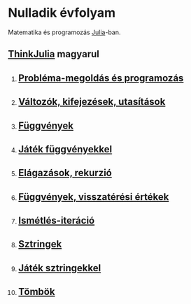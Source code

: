 # Nulladik évfolyam
Matematika és programozás [Julia](julialang.org)-ban.

## [ThinkJulia](https://benlauwens.github.io/ThinkJulia.jl/latest/book.html) magyarul

1. ## [Probléma-megoldás és programozás](web/01/fej01.md)
1. ## [Változók, kifejezések, utasítások](web/02/fej02.md)
1. ## [Függvények](web/03/fej03.md)
1. ## [Játék függvényekkel](web/04/fej04.md)
1. ## [Elágazások, rekurzió](web/05/fej05.md)
1. ## [Függvények, visszatérési értékek](web/06/fej06.md)
1. ## [Ismétlés-iteráció](web/07/fej07.md)
1. ## [Sztringek](web/08/fej08.md)
1. ## [Játék sztringekkel](web/09/fej09.md)
1. ## [Tömbök](web/10/fej10.md)

